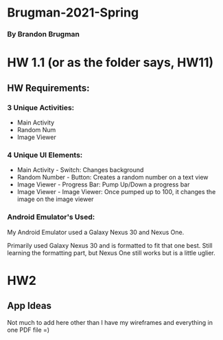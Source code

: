 # Brugman-2021-Spring
### By Brandon Brugman


# HW 1.1 (or as the folder says, HW11)




## HW Requirements: 

### 3 Unique Activities: 

- Main Activity
- Random Num
- Image Viewer 

### 4 Unique UI Elements:

- Main Activity - Switch: Changes background
- Random Number - Button: Creates a random number on a text view
- Image Viewer - Progress Bar: Pump Up/Down a progress bar
- Image Viewer - Image Viewer: Once pumped up to 100, it changes the image on the image viewer

### Android Emulator's Used: 

My Android Emulator used a Galaxy Nexus 30 and Nexus One. 

Primarily used Galaxy Nexus 30 and is formatted to fit that one best. Still learning the formatting part, but Nexus One still works but is a little uglier. 

# HW2 

## App Ideas

Not much to add here other than I have my wireframes and everything in one PDF file =)
